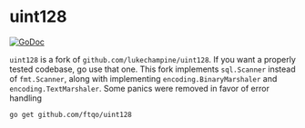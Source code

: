 # uint128

[![GoDoc](https://godoc.org/github.com/ftqo/uint128?status.svg)](https://godoc.org/github.com/ftqo/uint128)

`uint128` is a fork of `github.com/lukechampine/uint128`. If you want a properly
tested codebase, go use that one. This fork implements `sql.Scanner` instead of
`fmt.Scanner`, along with implementing `encoding.BinaryMarshaler` and 
`encoding.TextMarshaler`. Some panics were removed in favor of error handling

```
go get github.com/ftqo/uint128
```
